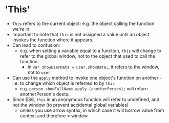 # 'This'

* `This` refers to the current object: e.g. the object calling the function we're in.
* Important to note that `this` is not assigned a value until an object invokes the function where it appears.
* Can lead to confusion:
  - e.g. when setting a variable equal to a function, `this` will change to refer to the global window, not to the object that used to call the function.
    - in `var showUserData = user.showData;`, it refers to the window, not to `user`
* Can use the `apply` method to invoke one object's function on another - i.e. to change which object is referred to by `this`
  - e.g. `person.showFullName.apply (anotherPerson);` will return anotherPerson's deets.
* Since ES6, `this` in an anonymous function will refer to undefined, and not the window (to prevent accidental global variables)
  - unless you use arrow syntax, in which case it will borrow value from context and therefore = window
